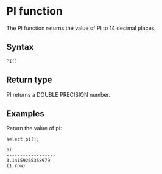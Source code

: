 # PI function<a name="r_PI"></a>

The PI function returns the value of PI to 14 decimal places\. 

## Syntax<a name="r_PI-synopsis"></a>

```
PI()
```

## Return type<a name="r_PI-return-type"></a>

PI returns a DOUBLE PRECISION number\. 

## Examples<a name="r_PI-examples"></a>

Return the value of pi: 

```
select pi();

pi
------------------
3.14159265358979
(1 row)
```